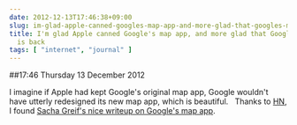 ```yaml
---
date: 2012-12-13T17:46:38+09:00
slug: im-glad-apple-canned-googles-map-app-and-more-glad-that-googles-map-app-is-back
title: I'm glad Apple canned Google's map app, and more glad that Google's map app
  is back
tags: [ "internet", "journal" ]
---
```


##17:46 Thursday 13 December 2012

I imagine if Apple had kept Google's original map app, Google wouldn't have utterly redesigned its new map app, which is beautiful.   Thanks to [HN](http://news.ycombinator.com/), I found [Sacha Greif's nice writeup on Google's map app](http://sachagreif.com/design-details-of-google-maps-for-ios/).
